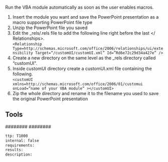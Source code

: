 Run the VBA module automatically as soon as the user enables macros.

1. Insert the module you want and save the PowerPoint presentation as a macro supporting PowerPoint file type
2. Unzip the PowerPoint file you saved
3. Edit the _rels/.rels file to add the following line right before the last </ Relationships>.  
`<Relationship Type=http://schemas.microsoft.com/office/2006/relationships/ui/extensibility Target=“/customUI/customUI.xml” Id=”Rd6e72c29d34a427e” />`
4. Create a new directory on the same level as the _rels directory called “customUI”.
5. Inside customUI directory create a customUI.xml file containing the following.  
`<customUI xmlns=http://schemas.microsoft.com/office/2006/01/customui onLoad=”name of your VBA module” ></customUI>`
6. Zip the whole directory and rename it to the filename you used to save the original PowerPoint presentation



## Tools
########
########

```meta
ttp: T1000
internal: false
requirements: 
results: 
description: 
```